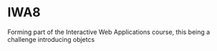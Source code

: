 # IWA8
Forming part of the Interactive Web Applications course, this being a challenge introducing objetcs
